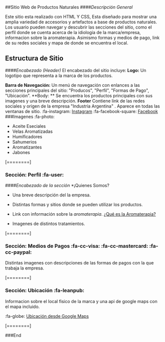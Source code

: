 

##Sitio Web de Productos Naturales 
####_Descripción General_

Este sitio esta realizado con HTML Y CSS, Esta diseñado para mostrar una amplia variedad de accesorios y artefactos a base de productos naturales. Los usuario pueden navegar y descubrir las secciones del sitio, como el perfil donde se cuenta acerca de la idiologia de la marca/empresa, informacion sobre la aromaterapia. Asimismo formas y medios de pago, link de su redes sociales y mapa de donde se encuentra el local. 

## Estructura de Sitio 
####_Encabezado (Header)_
El encabezado del sitio incluye:
**Logo:** Un logotipo que representa a la marca de los productos. 

**Barra de Navegación:**  Un menú de navegación con enlances a las secciones principales del sitio: "Producos", "Perfil", "Formas de Pago", "Ubicación". 
**Body: ** Se encuentra los productos principales con sus imagenes y una breve descripción. 
**Footer**  Contiene link de las redes sociales y origen de la empresa "Industria Argentina" . Aparece en todas las ventanas de sitio. 
:fa-instagram: [Instagram](http://https://www.instagram.com/origennaturalarg/ "Instagram")
 :fa-facebook-square: [Facebook](http://https://www.facebook.com/origennaturalAR "Facebook")
###Imagenes :fa-photo:
* Aceite Eseciales 
* Velas Aromatizadas
* Humificadores
* Sahumerios
* Aromatizantes 
* Jabones

[========]

### Sección: Perfil :fa-user: 
####_Encabezado de la sección_ 
*¡Quienes Somos?
* Una breve descripción del la empresa.
* Distintas formas y sitios donde se pueden utilizar los productos. 
* Link con información sobre la _aromaterapia_.
[¿Qué es la Aromaterapia?](http://https://www.sanitas.es/biblioteca-de-salud/prevencion-salud/meditacion-y-relajacion/todo-sobre-la-aromaterapia#:~:text=En%20la%20actualidad%20la%20aromaterapia,frutas%20para%20ayudar%20a%20curar "¿Qué es la Aromaterapia?")

* Imagenes de distintos tratamientos. 

[========]

### Sección: Medios de Pagos :fa-cc-visa: :fa-cc-mastercard: :fa-cc-paypal:
Distintas imagenes con descripciones de las formas de pagos con la que trabaja la empresa. 

[========]

### Sección: Ubicación  :fa-leanpub:
Informacion sobre el local fisico de la marca y una api de  google maps con el mapa incluido. 

:fa-globe: [Ubicación desde Google Maps](http://https://www.sanitas.es/biblioteca-de-salud/prevencion-salud/meditacion-y-relajacion/todo-sobre-la-aromaterapia#:~:text=En%20la%20actualidad%20la%20aromaterapia,frutas%20para%20ayudar%20a%20curar "Ubicación desde Google Maps")

[========]

###End

